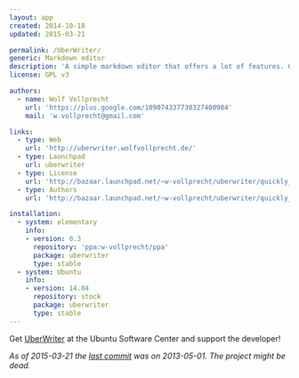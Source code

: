 ```yaml
---
layout: app
created: 2014-10-18
updated: 2015-03-21

permalink: /UberWriter/
generic: Markdown editor
description: 'A simple markdown editor that offers a lot of features. Get it if you love markdown and like writing in a clutter free environment.'
license: GPL v3

authors:
  - name: Wolf Vollprecht
    url: 'https://plus.google.com/109074337730327400984'
    mail: 'w.vollprecht@gmail.com'

links:
  - type: Web
    url: 'http://uberwriter.wolfvollprecht.de/'
  - type: Launchpad
    url: uberwriter
  - type: License
    url: 'http://bazaar.launchpad.net/~w-vollprecht/uberwriter/quickly_trunk/view/head:/COPYING'
  - type: Authors
    url: 'http://bazaar.launchpad.net/~w-vollprecht/uberwriter/quickly_trunk/view/head:/AUTHORS'

installation:
  - system: elementary
    info:
    - version: 0.3
      repository: 'ppa:w-vollprecht/ppa'
      package: uberwriter
      type: stable
  - system: Ubuntu
    info:
    - version: 14.04
      repository: stock
      package: uberwriter
      type: stable
---
```


Get [UberWriter](apt://uberwriter) at the Ubuntu Software Center and support the developer!

*As of 2015-03-21 the [last commit](https://code.launchpad.net/uberwriter) was on 2013-05-01. The project might be dead.*
